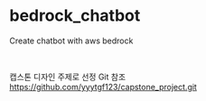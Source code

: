 # bedrock_chatbot
Create chatbot with aws bedrock

<br>

캡스톤 디자인 주제로 선정 Git 참조
https://github.com/yyytgf123/capstone_project.git

